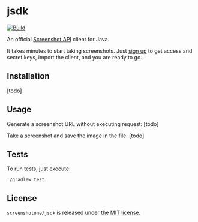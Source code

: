 # jsdk

[![Build](https://github.com/screenshotone/jsdk/actions/workflows/build.yml/badge.svg?branch=main)](https://github.com/screenshotone/jsdk/actions/workflows/build.yml)

An official [Screenshot API](https://screenshotone.com/) client for Java. 

It takes minutes to start taking screenshots. Just [sign up](https://screenshotone.com/) to get access and secret keys, import the client, and you are ready to go. 

## Installation

[todo]

## Usage

Generate a screenshot URL without executing request: 
[todo]

Take a screenshot and save the image in the file: 
[todo]


## Tests 

To run tests, just execute: 
```shell
./gradlew test
```

## License 

`screenshotone/jsdk` is released under [the MIT license](LICENSE).